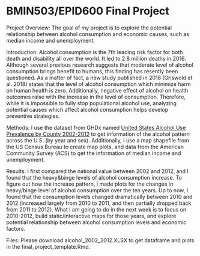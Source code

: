 # BMIN503/EPID600 Final Project

Project Overview: The goal of my project is to explore the potential relationship between alcohol consumption and economic causes, such as median income and unemployment.

Introduction: Alcohol consumption is the 7th leading risk factor for both death and disability all over the world. It led to 2.8 million deaths in 2016. Although several previous research suggests that moderate level of alcohol consumption brings benefit to humans, this finding has resently been questioned. 
As a matter of fact, a new study published in 2018 (Griswold et al. 2018) states that the level of alcohol consumption which minimize harm on human health is zero. Additionally, negative effect of alcohol on health outcomes raise with the increase in the level of consumption. Therefore, while it is impossible to fully stop populational alcohol use, analyzing potential causes which affect alcohol consumption helps develop preventive strategies.

Methods:  I use the dataset from GHDx named [United States Alcohol Use Prevalence by County 2002-2012](http://ghdx.healthdata.org/record/ihme-data/united-states-alcohol-use-prevalence-county-2002-2012) to get information of the alcohol pattern across the U.S. (by year and sex). Additionally, I use a map shapefile from the US Census Bureau to create map plots, and data from the American Community Survey (ACS) to get the information of median income and unemployment.

Results: I first compared the national value between 2002 and 2012, and I found that the heavy&binge levels of alcohol consumption increase. To figure out how the increase pattern, I made plots for the changes in heavy/binge level of alcohol consumption over the ten years. Up to now, I found that the consumption levels changed dramatically between 2010 and 2012 (increased largely from 2010 to 2011, and then partially dropped back from 2011 to 2012). What I am going to do in the next week is to focus on 2010-2012, build static/interactive maps for those years, and explore potential relationship between alcohol consumption levels and economic factors.

Files: Please download alcohol_2002_2012.XLSX to get dataframe and plots in the final_project_template.Rmd.